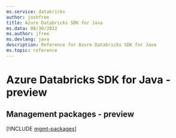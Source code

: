 ```yaml
---
ms.service: databricks
author: joshfree
title: Azure Databricks SDK for Java
ms.data: 08/30/2022
ms.author: jfree
ms.devlang: java
description: Reference for Azure Databricks SDK for Java
ms.topic: reference
---
```

# Azure Databricks SDK for Java - preview

## Management packages - preview
[!INCLUDE [mgmt-packages](databricks-mgmt-index.md)]